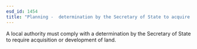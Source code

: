 ```yaml
---
esd_id: 1454
title: "Planning -  determination by the Secretary of State to acquire land"
---
```


A local authority must comply with a determination by the Secretary of State to require acquisition or development of land.

